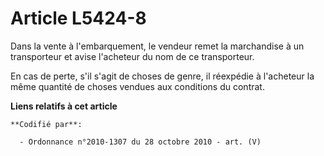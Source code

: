 # Article L5424-8

Dans la vente à l'embarquement, le vendeur remet la marchandise à un transporteur et avise l'acheteur du nom de ce
transporteur.

En cas de perte, s'il s'agit de choses de genre, il réexpédie à l'acheteur la même quantité de choses vendues aux conditions
du contrat.

**Liens relatifs à cet article**

	**Codifié par**:

	  - Ordonnance n°2010-1307 du 28 octobre 2010 - art. (V)
